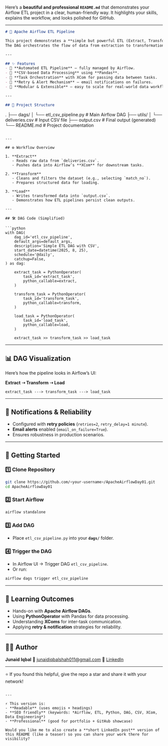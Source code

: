 Here’s a **beautiful and professional `README.md`** that demonstrates your Airflow ETL project in a clear, human-friendly way. It highlights your skills, explains the workflow, and looks polished for GitHub.

---

```markdown
# 🚀 Apache Airflow ETL Pipeline  

This project demonstrates a **simple but powerful ETL (Extract, Transform, Load) pipeline** built with **Apache Airflow**.  
The DAG orchestrates the flow of data from extraction to transformation and finally to loading into a clean CSV output.  

---

## ✨ Features  
- 🔹 **Automated ETL Pipeline** – fully managed by Airflow.  
- 🔹 **CSV-based Data Processing** using **Pandas**.  
- 🔹 **Task Orchestration** with XCom for passing data between tasks.  
- 🔹 **Retry & Alert Mechanism** – email notifications on failures.  
- 🔹 **Modular & Extensible** – easy to scale for real-world data workflows.  

---

## 📂 Project Structure
```

.
├── dags/
│   └── etl\_csv\_pipeline.py   # Main Airflow DAG
├── utils/
│   └── deliveries.csv        # Input CSV file
├── output.csv                # Final output (generated)
└── README.md                 # Project documentation

````

---

## ⚙️ Workflow Overview  

1. **Extract**  
   - Reads raw data from `deliveries.csv`.  
   - Pushes data into Airflow’s **XCom** for downstream tasks.  

2. **Transform**  
   - Cleans and filters the dataset (e.g., selecting `match_no`).  
   - Prepares structured data for loading.  

3. **Load**  
   - Writes transformed data into `output.csv`.  
   - Demonstrates how ETL pipelines persist clean outputs.  

---

## 🛠️ DAG Code (Simplified)

```python
with DAG(
    dag_id='etl_csv_pipeline',
    default_args=default_args,
    description='Simple ETL DAG with CSV',
    start_date=datetime(2025, 8, 25),
    schedule='@daily',
    catchup=False,
) as dag:

    extract_task = PythonOperator(
        task_id='extract_task',
        python_callable=extract,
    )

    transform_task = PythonOperator(
        task_id='transform_task',
        python_callable=transform,
    )

    load_task = PythonOperator(
        task_id='load_task',
        python_callable=load,
    )

    extract_task >> transform_task >> load_task
````

---

## 📊 DAG Visualization

Here’s how the pipeline looks in Airflow’s UI:

**Extract ➝ Transform ➝ Load**

```
extract_task ---> transform_task ---> load_task
```

---

## 📧 Notifications & Reliability

* Configured with **retry policies** (`retries=2`, `retry_delay=1 minute`).
* **Email alerts** enabled (`email_on_failure=True`).
* Ensures robustness in production scenarios.

---

## 🚀 Getting Started

### 1️⃣ Clone Repository

```bash
git clone https://github.com/<your-username>/ApacheAirflowDay01.git
cd ApacheAirflowDay01
```

### 2️⃣ Start Airflow

```bash
airflow standalone
```

### 3️⃣ Add DAG

* Place `etl_csv_pipeline.py` into your **`dags/`** folder.

### 4️⃣ Trigger the DAG

* In Airflow UI → Trigger DAG `etl_csv_pipeline`.
* Or run:

```bash
airflow dags trigger etl_csv_pipeline
```

---

## 🌟 Learning Outcomes

* Hands-on with **Apache Airflow DAGs**.
* Using **PythonOperator** with Pandas for data processing.
* Understanding **XComs** for inter-task communication.
* Applying **retry & notification** strategies for reliability.

---

## 👨‍💻 Author

**Junaid Iqbal**
📧 [junaidiqbalshah011@gmail.com](mailto:junaidiqbalshah011@gmail.com)
🔗 [LinkedIn](https://www.linkedin.com/in/your-profile)

---

⭐ If you found this helpful, give the repo a star and share it with your network!

```

---

⚡ This version is:  
- **Readable** (uses emojis + headings)  
- **SEO friendly** (keywords: *Airflow, ETL, Python, DAG, CSV, XCom, Data Engineering*)  
- **Professional** (good for portfolio + GitHub showcase)

Would you like me to also create a **short LinkedIn post** version of this README (like a teaser) so you can share your work there for visibility?
```

